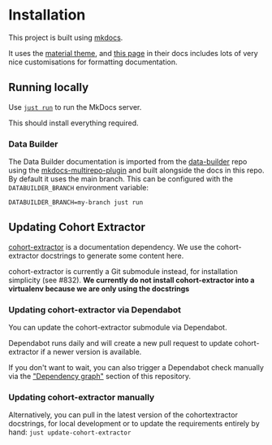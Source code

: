 # Installation

This project is built using [mkdocs](https://www.mkdocs.org/).

It uses the [material theme](https://squidfunk.github.io/mkdocs-material/), and
[this page](https://squidfunk.github.io/mkdocs-material/reference/abbreviations/)
in their docs includes lots of very nice customisations for formatting documentation.

## Running locally

Use [`just run`](https://github.com/casey/just) to run the MkDocs server.

This should install everything required.

### Data Builder

The Data Builder documentation is imported from the
[data-builder](https://github.com/opensafely-core/data-builder) repo using the
[mkdocs-multirepo-plugin](https://github.com/jdoiro3/mkdocs-multirepo-plugin) and built alongside the docs in this repo.  By default it uses the main branch.  This can
be configured with the `DATABUILDER_BRANCH` environment variable:

```
DATABUILDER_BRANCH=my-branch just run
```


## Updating Cohort Extractor

[cohort-extractor](https://github.com/opensafely-core/cohort-extractor) is a documentation dependency.
We use the cohort-extractor docstrings to generate some content here.

cohort-extractor is currently a Git submodule instead, for installation simplicity (see #832).
**We currently do not install cohort-extractor into a virtualenv because we are only using the docstrings**

### Updating cohort-extractor via Dependabot

You can update the cohort-extractor submodule via Dependabot.

Dependabot runs daily and will create a new pull request to update
cohort-extractor if a newer version is available.

If you don't want to wait, you can also trigger a Dependabot check
manually via the ["Dependency
graph"](https://github.com/opensafely/documentation/network/updates)
section of this repository.

### Updating cohort-extractor manually

Alternatively, you can pull in the latest version of the cohortextractor
docstrings, for local development or to update the requirements entirely
by hand: `just update-cohort-extractor`
